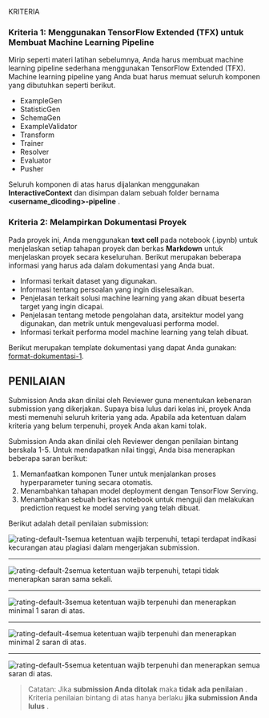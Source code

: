 KRITERIA

### Kriteria 1: Menggunakan TensorFlow Extended (TFX) untuk Membuat Machine Learning Pipeline

Mirip seperti materi latihan sebelumnya, Anda harus membuat machine learning pipeline sederhana menggunakan TensorFlow Extended (TFX). Machine learning pipeline yang Anda buat harus memuat seluruh komponen yang dibutuhkan seperti berikut.

* ExampleGen
* StatisticGen
* SchemaGen
* ExampleValidator
* Transform
* Trainer
* Resolver
* Evaluator
* Pusher

Seluruh komponen di atas harus dijalankan menggunakan **InteractiveContext** dan disimpan dalam sebuah folder bernama   **<username_dicoding>-pipeline** .

### Kriteria 2: Melampirkan Dokumentasi Proyek

Pada proyek ini, Anda menggunakan **text cell** pada notebook (.ipynb) untuk menjelaskan setiap tahapan proyek dan berkas **Markdown** untuk menjelaskan proyek secara keseluruhan. Berikut merupakan beberapa informasi yang harus ada dalam dokumentasi yang Anda buat.

* Informasi terkait dataset yang digunakan.
* Informasi tentang persoalan yang ingin diselesaikan.
* Penjelasan terkait solusi machine learning yang akan dibuat beserta target yang ingin dicapai.
* Penjelasan tentang metode pengolahan data, arsitektur model yang digunakan, dan metrik untuk mengevaluasi performa model.
* Informasi terkait performa model machine learning yang telah dibuat.

Berikut merupakan template dokumentasi yang dapat Anda gunakan: [format-dokumentasi-1](https://github.com/dicodingacademy/assets/blob/main/ml-mlops/submission-1/format-dokumentasi.md).


## PENILAIAN

Submission Anda akan dinilai oleh Reviewer guna menentukan kebenaran submission yang dikerjakan. Supaya bisa lulus dari kelas ini, proyek Anda mesti memenuhi seluruh kriteria yang ada. Apabila ada ketentuan dalam kriteria yang belum terpenuhi, proyek Anda akan kami tolak.

Submission Anda akan dinilai oleh Reviewer dengan penilaian bintang berskala 1-5. Untuk mendapatkan nilai tinggi, Anda bisa menerapkan beberapa saran berikut:

1. Memanfaatkan komponen Tuner untuk menjalankan proses hyperparameter tuning secara otomatis.
2. Menambahkan tahapan model deployment dengan TensorFlow Serving.
3. Menambahkan sebuah berkas notebook untuk menguji dan melakukan prediction request ke model serving yang telah dibuat.

Berikut adalah detail penilaian submission:

![rating-default-1](https://dicoding-web-img.sgp1.cdn.digitaloceanspaces.com/original/submission-rating-badge/rating-default-1.png "rating-default-1")semua ketentuan wajib terpenuhi, tetapi terdapat indikasi kecurangan atau plagiasi dalam mengerjakan submission.

---

![rating-default-2](https://dicoding-web-img.sgp1.cdn.digitaloceanspaces.com/original/submission-rating-badge/rating-default-2.png "rating-default-2")semua ketentuan wajib terpenuhi, tetapi tidak menerapkan saran sama sekali.

---

![rating-default-3](https://dicoding-web-img.sgp1.cdn.digitaloceanspaces.com/original/submission-rating-badge/rating-default-3.png "rating-default-3")semua ketentuan wajib terpenuhi dan menerapkan minimal 1 saran di atas.

---

![rating-default-4](https://dicoding-web-img.sgp1.cdn.digitaloceanspaces.com/original/submission-rating-badge/rating-default-4.png "rating-default-4")semua ketentuan wajib terpenuhi dan menerapkan minimal 2 saran di atas.

---

![rating-default-5](https://dicoding-web-img.sgp1.cdn.digitaloceanspaces.com/original/submission-rating-badge/rating-default-5.png "rating-default-5")semua ketentuan wajib terpenuhi dan menerapkan semua saran di atas.

> Catatan: Jika **submission Anda ditolak** maka  **tidak ada penilaian** . Kriteria penilaian bintang di atas hanya berlaku  **jika submission Anda lulus** .
>
